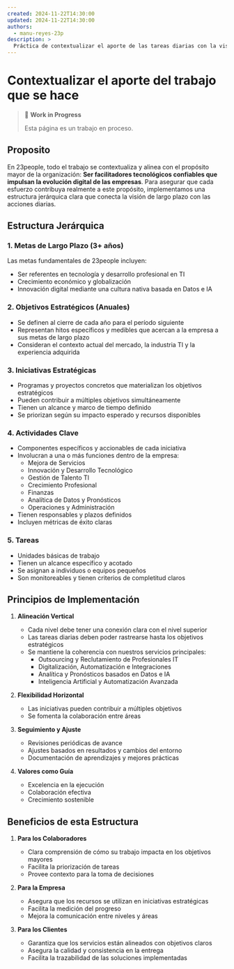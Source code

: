 ```yaml
---
created: 2024-11-22T14:30:00
updated: 2024-11-22T14:30:00
authors:
  - manu-reyes-23p
description: >
  Práctica de contextualizar el aporte de las tareas diarias con la visión a largo plazo de 23people a través de Objetivos, Iniciativas y Actividades.
---
```


# Contextualizar el aporte del trabajo que se hace

> 🚧 **Work in Progress**
>
> Esta página es un trabajo en proceso.

## Proposito

En 23people, todo el trabajo se contextualiza y alinea con el propósito mayor de la organización: **Ser facilitadores tecnológicos confiables que impulsan la evolución digital de las empresas**. Para asegurar que cada esfuerzo contribuya realmente a este propósito, implementamos una estructura jerárquica clara que conecta la visión de largo plazo con las acciones diarias.

## Estructura Jerárquica

### 1. Metas de Largo Plazo (3+ años)

Las metas fundamentales de 23people incluyen:

- Ser referentes en tecnología y desarrollo profesional en TI
- Crecimiento económico y globalización
- Innovación digital mediante una cultura nativa basada en Datos e IA

### 2. Objetivos Estratégicos (Anuales)

- Se definen al cierre de cada año para el período siguiente
- Representan hitos específicos y medibles que acercan a la empresa a sus metas de largo plazo
- Consideran el contexto actual del mercado, la industria TI y la experiencia adquirida

### 3. Iniciativas Estratégicas

- Programas y proyectos concretos que materializan los objetivos estratégicos
- Pueden contribuir a múltiples objetivos simultáneamente
- Tienen un alcance y marco de tiempo definido
- Se priorizan según su impacto esperado y recursos disponibles

### 4. Actividades Clave

- Componentes específicos y accionables de cada iniciativa
- Involucran a una o más funciones dentro de la empresa:
    - Mejora de Servicios
    - Innovación y Desarrollo Tecnológico
    - Gestión de Talento TI
    - Crecimiento Profesional
    - Finanzas
    - Analítica de Datos y Pronósticos
    - Operaciones y Administración
- Tienen responsables y plazos definidos
- Incluyen métricas de éxito claras

### 5. Tareas

- Unidades básicas de trabajo
- Tienen un alcance específico y acotado
- Se asignan a individuos o equipos pequeños
- Son monitoreables y tienen criterios de completitud claros

## Principios de Implementación

1. **Alineación Vertical**
      - Cada nivel debe tener una conexión clara con el nivel superior
      - Las tareas diarias deben poder rastrearse hasta los objetivos estratégicos
      - Se mantiene la coherencia con nuestros servicios principales:
        - Outsourcing y Reclutamiento de Profesionales IT
        - Digitalización, Automatización e Integraciones
        - Analítica y Pronósticos basados en Datos e IA
        - Inteligencia Artificial y Automatización Avanzada

2. **Flexibilidad Horizontal**
      - Las iniciativas pueden contribuir a múltiples objetivos
      - Se fomenta la colaboración entre áreas

3. **Seguimiento y Ajuste**
      - Revisiones periódicas de avance
      - Ajustes basados en resultados y cambios del entorno
      - Documentación de aprendizajes y mejores prácticas

4. **Valores como Guía**
      - Excelencia en la ejecución
      - Colaboración efectiva
      - Crecimiento sostenible

## Beneficios de esta Estructura

1. **Para los Colaboradores**
      - Clara comprensión de cómo su trabajo impacta en los objetivos mayores
      - Facilita la priorización de tareas
      - Provee contexto para la toma de decisiones

2. **Para la Empresa**
      - Asegura que los recursos se utilizan en iniciativas estratégicas
      - Facilita la medición del progreso
      - Mejora la comunicación entre niveles y áreas

3. **Para los Clientes**
      - Garantiza que los servicios están alineados con objetivos claros
      - Asegura la calidad y consistencia en la entrega
      - Facilita la trazabilidad de las soluciones implementadas

